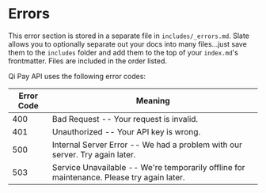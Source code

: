 # Errors

<aside class="notice">
This error section is stored in a separate file in <code>includes/_errors.md</code>. Slate allows you to optionally separate out your docs into many files...just save them to the <code>includes</code> folder and add them to the top of your <code>index.md</code>'s frontmatter. Files are included in the order listed.
</aside>

Qi Pay API uses the following error codes:


Error Code | Meaning
---------- | -------
400 | Bad Request -- Your request is invalid.
401 | Unauthorized -- Your API key is wrong.
500 | Internal Server Error -- We had a problem with our server. Try again later.
503 | Service Unavailable -- We're temporarily offline for maintenance. Please try again later.
